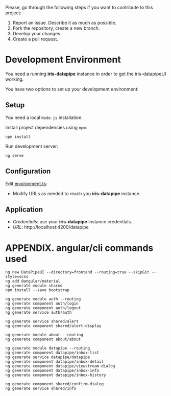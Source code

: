 Please, go through the following steps if you want to contribute to this project:

1. Report an issue. Describe it as much as possible.
2. Fork the repository, create a new branch.
3. Develop your changes.
4. Create a pull request.

# Development Environment
You need a running **iris-datapipe** instance in order to get the iris-datapipeUI working.

You have two options to set up your development environment:

## Setup
You need a local `Node.js` installation.

Install project dependencies using `npm`:
```
npm install
```

Run development server:
```
ng serve
```

## Configuration
Edit [environment.ts](./src/environments/environment.ts):
* Modify URLs as needed to reach you **iris-datapipe** instance.

## Application
* *Credentials*: use your **iris-datapipe** instance credentials.
* *URL*: http://localhost:4200/datapipe

# APPENDIX. angular/cli commands used
```
ng new DataPipeUI --directory=frontend --routing=true --skipGit --style=scss
ng add @angular/material
ng generate module shared
npm install --save bootstrap

ng generate module auth --routing
ng generate component auth/login
ng generate component auth/logout
ng generate service auth/auth

ng generate service shared/alert
ng generate component shared/alert-display

ng generate module about --routing
ng generate component about/about

ng generate module datapipe --routing
ng generate component datapipe/inbox-list
ng generate service datapipe/datapipe
ng generate component datapipe/inbox-detail
ng generate component datapipe/viewstream-dialog
ng generate component datapipe/inbox-info
ng generate component datapipe/inbox-history

ng generate component shared/confirm-dialog
ng generate service shared/info
```